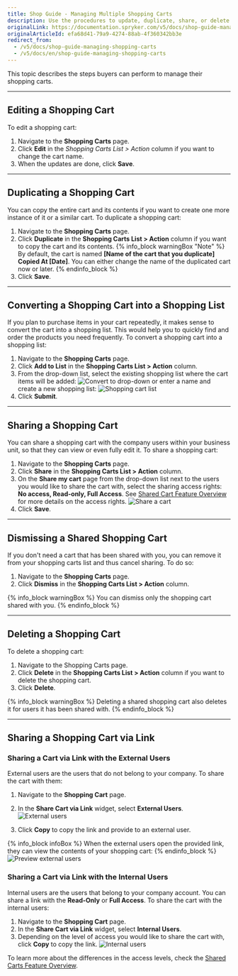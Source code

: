 ```yaml
---
title: Shop Guide - Managing Multiple Shopping Carts
description: Use the procedures to update, duplicate, share, or delete a shopping cart, and convert shopping carts into a shopping list, and share shopping carts via links.
originalLink: https://documentation.spryker.com/v5/docs/shop-guide-managing-shopping-carts
originalArticleId: efa68d41-79a9-4274-88ab-4f360342bb3e
redirect_from:
  - /v5/docs/shop-guide-managing-shopping-carts
  - /v5/docs/en/shop-guide-managing-shopping-carts
---
```


This topic describes the steps buyers can perform to manage their shopping carts.
***
## Editing a Shopping Cart

To edit a shopping cart:

1. Navigate to the **Shopping Carts** page.
2. Click  **Edit** in the *Shopping Carts List > Action* column if you want to change the cart name.
3. When the updates are done, click **Save**.
***
## Duplicating a Shopping Cart

You can copy the entire cart and its contents if you want to create one more instance of it or a similar cart. To duplicate a shopping cart:

1. Navigate to the **Shopping Carts** page.
2. Click **Duplicate** in the **Shopping Carts List > Action** column if you want to copy the cart and its contents.
{% info_block warningBox "Note" %}
By default, the cart is named **[Name of the cart that you duplicate] Copied At [Date]**. You can either change the name of the duplicated cart now or later.
{% endinfo_block %}
3. Click **Save**.
***
## Converting a Shopping Cart into a Shopping List

If you plan to purchase items in your cart repeatedly, it makes sense to convert the cart into a shopping list. This would help you to quickly find and order the products you need frequently. To convert a shopping cart into a shopping list:

1. Navigate to the **Shopping Carts** page.
2. Click **Add to List** in the **Shopping Carts List > Action** column.
3. From the drop-down list, select the existing shopping list where the cart items will be added: 
![Convert to drop-down](https://spryker.s3.eu-central-1.amazonaws.com/docs/User+Guides/Shop+User+Guides/Shopping+Carts/Shop+Guide+-+Managing+Shopping+Carts/convert-to-dropdown.png)
or enter a name and create a new shopping list: 
![Shopping cart list](https://spryker.s3.eu-central-1.amazonaws.com/docs/User+Guides/Shop+User+Guides/Shopping+Carts/Shop+Guide+-+Managing+Shopping+Carts/cart-add-to-shopping-list.png)
4. Click **Submit**.
***
## Sharing a Shopping Cart

You can share a shopping cart with the company users within your business unit, so that they can view or even fully edit it. To share a shopping cart:

1. Navigate to the **Shopping Carts** page.
2. Click **Share** in the **Shopping Carts List > Action** column.
3. On the **Share my cart** page from the drop-down list next to the users you would like to share the cart with, select the sharing access rights: **No access, Read-only, Full Access**. See [Shared Cart Feature Overview](/docs/scos/dev/features/202005.0/shopping-cart/shared-cart/shared-cart-feature-overview.html) for more details on the access rights. 
![Share a cart](https://spryker.s3.eu-central-1.amazonaws.com/docs/User+Guides/Shop+User+Guides/Shopping+Carts/Shop+Guide+-+Managing+Shopping+Carts/share-cart-users.png) 
4. Click **Save**.
***
## Dismissing a Shared Shopping Cart

If you don't need a cart that has been shared with you, you can remove it from your shopping carts list and thus cancel sharing. To do so:

1. Navigate to the **Shopping Carts** page.
2. Click **Dismiss** in the **Shopping Carts List > Action** column.

{% info_block warningBox %}
You can dismiss only the shopping cart shared with you.
{% endinfo_block %}
***
## Deleting a Shopping Cart

To delete a shopping cart:

1. Navigate to the Shopping Carts page.
2. Click **Delete** in the **Shopping Carts List > Action** column if you want to delete the shopping cart.
3. Click **Delete**.

{% info_block warningBox %}
Deleting a shared shopping cart also deletes it for users it has been shared with.
{% endinfo_block %}
***
## Sharing a Shopping Cart via Link

### Sharing a Cart via Link with the External Users

External users are the users that do not belong to your company. To share the cart with them:

1. Navigate to the **Shopping Cart** page.
2. In the **Share Cart via Link** widget, select **External Users**. 
![External users](https://spryker.s3.eu-central-1.amazonaws.com/docs/User+Guides/Shop+User+Guides/Shopping+Carts/Shop+Guide+-+Managing+Shopping+Carts/external+users-share-cart-link.png) 

3. Click **Copy** to copy the link and provide to an external user.

{% info_block infoBox %}
When the external users open the provided link, they can view the contents of your shopping cart:
{% endinfo_block %}
![Preview external users](https://spryker.s3.eu-central-1.amazonaws.com/docs/User+Guides/Shop+User+Guides/Shopping+Carts/Shop+Guide+-+Managing+Shopping+Carts/external-users-preview.png) 

### Sharing a Cart via Link with the Internal Users

Internal users are the users that belong to your company account. You can share a link with the **Read-Only** or **Full Access**. To share the cart with the internal users:

1. Navigate to the **Shopping Cart** page.
2. In the **Share Cart via Link** widget, select **Internal Users**.
3. Depending on the level of access you would like to share the cart with, click **Copy** to copy the link. 
![Internal users](https://spryker.s3.eu-central-1.amazonaws.com/docs/User+Guides/Shop+User+Guides/Shopping+Carts/Shop+Guide+-+Managing+Shopping+Carts/internal-uers-share-link.png) 

To learn more about the differences in the access levels, check the [Shared Carts Feature Overview](/docs/scos/dev/features/202005.0/shopping-cart/shared-cart/shared-cart-feature-overview.html).

<!-- Last review date: Aug 01, 2019 by Oksana Karasyova  -->
